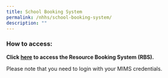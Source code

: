 ```yaml
---
title: School Booking System
permalink: /nhhs/school-booking-system/
description: ""
---
```

### How to access:

  

**Click [here](https://go.gov.sg/rbs-nhhs) to access the Resource Booking System (RBS).**

Please note that you need to login with your MIMS credentials.
